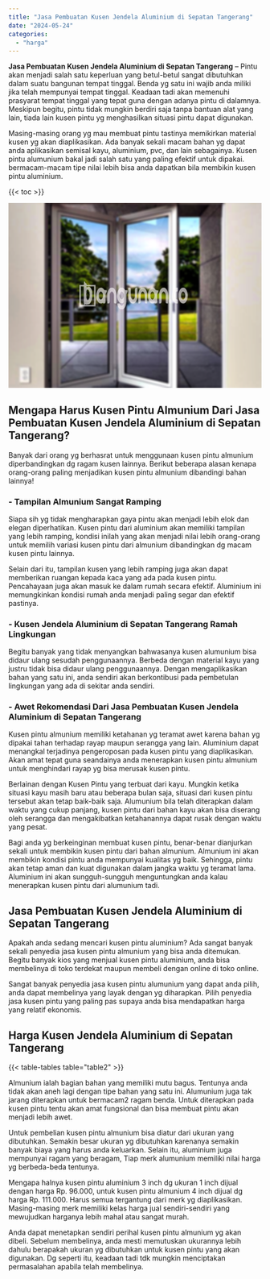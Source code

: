 ```yaml
---
title: "Jasa Pembuatan Kusen Jendela Aluminium di Sepatan Tangerang"
date: "2024-05-24"
categories: 
  - "harga"
---
```


**Jasa Pembuatan Kusen Jendela Aluminium di Sepatan Tangerang** – Pintu akan menjadi salah satu keperluan yang betul-betul sangat dibutuhkan dalam suatu bangunan tempat tinggal. Benda yg satu ini wajib anda miliki jika telah mempunyai tempat tinggal. Keadaan tadi akan memenuhi prasyarat tempat tinggal yang tepat guna dengan adanya pintu di dalamnya. Meskipun begitu, pintu tidak mungkin berdiri saja tanpa bantuan alat yang lain, tiada lain kusen pintu yg menghasilkan situasi pintu dapat digunakan.

Masing-masing orang yg mau membuat pintu tastinya memikirkan material kusen yg akan diaplikasikan. Ada banyak sekali macam bahan yg dapat anda aplikasikan semisal kayu, aluminium, pvc, dan lain sebagainya. Kusen pintu alumunium bakal jadi salah satu yang paling efektif untuk dipakai. bermacam-macam tipe nilai lebih bisa anda dapatkan bila membikin kusen pintu aluminium.

{{< toc >}}

![Jasa Pembuatan Kusen Jendela Aluminium di Sepatan Tangerang](/images/harga-kusen-jendela-alumunium-03.png)

## Mengapa Harus Kusen Pintu Almunium Dari Jasa Pembuatan Kusen Jendela Aluminium di Sepatan Tangerang?

Banyak dari orang yg berhasrat untuk menggunaan kusen pintu almunium diperbandingkan dg ragam kusen lainnya. Berikut beberapa alasan kenapa orang-orang paling menjadikan kusen pintu almunium dibandingi bahan lainnya!

### \- Tampilan Almunium Sangat Ramping

Siapa sih yg tidak mengharapkan gaya pintu akan menjadi lebih elok dan elegan diperhatikan. Kusen pintu dari aluminium akan memiliki tampilan yang lebih ramping, kondisi inilah yang akan menjadi nilai lebih orang-orang untuk memilih variasi kusen pintu dari almunium dibandingkan dg macam kusen pintu lainnya.

Selain dari itu, tampilan kusen yang lebih ramping juga akan dapat memberikan ruangan kepada kaca yang ada pada kusen pintu. Pencahayaan juga akan masuk ke dalam rumah secara efektif. Aluminium ini memungkinkan kondisi rumah anda menjadi paling segar dan efektif pastinya.

### \- Kusen Jendela Aluminium di Sepatan Tangerang Ramah Lingkungan

Begitu banyak yang tidak menyangkan bahwasanya kusen alumunium bisa didaur ulang sesudah penggunaannya. Berbeda dengan material kayu yang justru tidak bisa didaur ulang penggunaannya. Dengan mengaplikasikan bahan yang satu ini, anda sendiri akan berkontibusi pada pembetulan lingkungan yang ada di sekitar anda sendiri.

### \- Awet Rekomendasi Dari Jasa Pembuatan Kusen Jendela Aluminium di Sepatan Tangerang

Kusen pintu almunium memiliki ketahanan yg teramat awet karena bahan yg dipakai tahan terhadap rayap maupun serangga yang lain. Aluminium dapat menangkal terjadinya pengeroposan pada kusen pintu yang diaplikasikan. Akan amat tepat guna seandainya anda menerapkan kusen pintu almunium untuk menghindari rayap yg bisa merusak kusen pintu.

Berlainan dengan Kusen Pintu yang terbuat dari kayu. Mungkin ketika situasi kayu masih baru atau beberapa bulan saja, situasi dari kusen pintu tersebut akan tetap baik-baik saja. Alumunium bila telah diterapkan dalam waktu yang cukup panjang, kusen pintu dari bahan kayu akan bisa diserang oleh serangga dan mengakibatkan ketahanannya dapat rusak dengan waktu yang pesat.

Bagi anda yg berkeinginan membuat kusen pintu, benar-benar dianjurkan sekali untuk membikin kusen pintu dari bahan almunium. Almunium ini akan membikin kondisi pintu anda mempunyai kualitas yg baik. Sehingga, pintu akan tetap aman dan kuat digunakan dalam jangka waktu yg teramat lama. Aluminium ini akan sungguh-sungguh menguntungkan anda kalau menerapkan kusen pintu dari alumunium tadi.

## Jasa Pembuatan Kusen Jendela Aluminium di Sepatan Tangerang

Apakah anda sedang mencari kusen pintu aluminium? Ada sangat banyak sekali penyedia jasa kusen pintu almunium yang bisa anda ditemukan. Begitu banyak kios yang menjual kusen pintu aluminium, anda bisa membelinya di toko terdekat maupun membeli dengan online di toko online.

Sangat banyak penyedia jasa kusen pintu alumunium yang dapat anda pilih, anda dapat membelinya yang layak dengan yg diharapkan. Pilih penyedia jasa kusen pintu yang paling pas supaya anda bisa mendapatkan harga yang relatif ekonomis.

## Harga Kusen Jendela Aluminium di Sepatan Tangerang

{{< table-tables table="table2" >}}

Almunium ialah bagian bahan yang memiliki mutu bagus. Tentunya anda tidak akan aneh lagi dengan tipe bahan yang satu ini. Alumunium juga tak jarang diterapkan untuk bermacam2 ragam benda. Untuk diterapkan pada kusen pintu tentu akan amat fungsional dan bisa membuat pintu akan menjadi lebih awet.

Untuk pembelian kusen pintu almunium bisa diatur dari ukuran yang dibutuhkan. Semakin besar ukuran yg dibutuhkan karenanya semakin banyak biaya yang harus anda keluarkan. Selain itu, aluminium juga mempunyai ragam yang beragam, Tiap merk alumunium memiliki nilai harga yg berbeda-beda tentunya.

Mengapa halnya kusen pintu aluminium 3 inch dg ukuran 1 inch dijual dengan harga Rp. 96.000, untuk kusen pintu almunium 4 inch dijual dg harga Rp. 111.000. Harus semua tergantung dari merk yg diaplikasikan. Masing-masing merk memiliki kelas harga jual sendiri-sendiri yang mewujudkan harganya lebih mahal atau sangat murah.

Anda dapat menetapkan sendiri perihal kusen pintu almunium yg akan dibeli. Sebelum membelinya, anda mesti memutuskan ukurannya lebih dahulu berapakah ukuran yg dibutuhkan untuk kusen pintu yang akan digunakan. Dg seperti itu, keadaan tadi tdk mungkin menciptakan permasalahan apabila telah membelinya.

